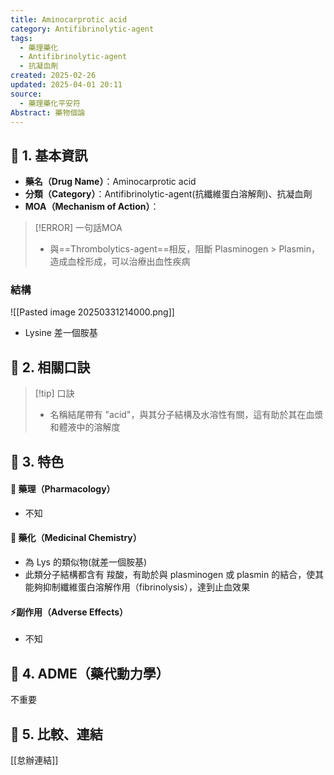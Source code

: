 ```yaml
---
title: Aminocarprotic acid
category: Antifibrinolytic-agent
tags:
  - 藥理藥化
  - Antifibrinolytic-agent
  - 抗凝血劑
created: 2025-02-26
updated: 2025-04-01 20:11
source:
  - 藥理藥化平安符
Abstract: 藥物個論
---
```

## 🔹 1. 基本資訊
- **藥名（Drug Name）**：Aminocarprotic acid
- **分類（Category）**：Antifibrinolytic-agent(抗纖維蛋白溶解劑)、抗凝血劑
- **MOA（Mechanism of Action）**：
> [!ERROR] 一句話MOA
> - 與==Thrombolytics-agent==相反，阻斷 Plasminogen > Plasmin，造成血栓形成，可以治療出血性疾病 <!--SR:!2025-03-24,1,230-->


### 結構
![[Pasted image 20250331214000.png]]
- Lysine 差一個胺基


## 🔹 2. 相關口訣
> [!tip] 口訣
> - 名稱結尾帶有 "acid"，與其分子結構及水溶性有關，這有助於其在血漿和體液中的溶解度

## 🔹 3. 特色
#### 🧪 藥理（Pharmacology）

- 不知

#### 🧬 藥化（Medicinal Chemistry）

- 為 Lys 的類似物(就差一個胺基)
- 此類分子結構都含有 羧酸，有助於與 plasminogen 或 plasmin 的結合，使其能夠抑制纖維蛋白溶解作用（fibrinolysis），達到止血效果

#### ⚡副作用（Adverse Effects）
- 不知


## 🔹 4. ADME（藥代動力學）
 不重要
## 🔹 5. 比較、連結

[[怠辦連結]]